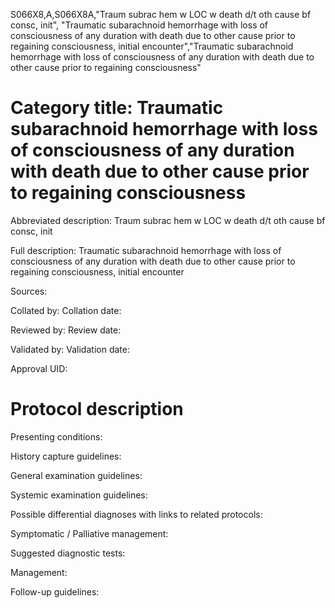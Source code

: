 S066X8,A,S066X8A,"Traum subrac hem w LOC w death d/t oth cause bf consc, init", "Traumatic subarachnoid hemorrhage with loss of consciousness of any duration with death due to other cause prior to regaining consciousness, initial encounter","Traumatic subarachnoid hemorrhage with loss of consciousness of any duration with death due to other cause prior to regaining consciousness"
# Category title: Traumatic subarachnoid hemorrhage with loss of consciousness of any duration with death due to other cause prior to regaining consciousness

Abbreviated description: Traum subrac hem w LOC w death d/t oth cause bf consc, init

Full description: Traumatic subarachnoid hemorrhage with loss of consciousness of any duration with death due to other cause prior to regaining consciousness, initial encounter

Sources:

Collated by:
Collation date:

Reviewed by:
Review date:

Validated by:
Validation date:

Approval UID:

# Protocol description

Presenting conditions:

History capture guidelines:

General examination guidelines:

Systemic examination guidelines:

Possible differential diagnoses with links to related protocols:

Symptomatic / Palliative management:

Suggested diagnostic tests:

Management:

Follow-up guidelines:
